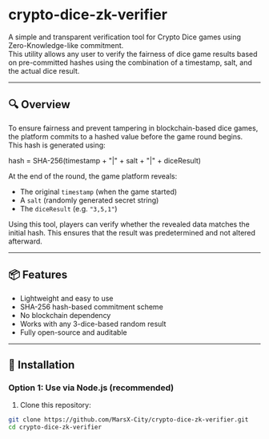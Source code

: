 # crypto-dice-zk-verifier

A simple and transparent verification tool for Crypto Dice games using Zero-Knowledge-like commitment.  
This utility allows any user to verify the fairness of dice game results based on pre-committed hashes using the combination of a timestamp, salt, and the actual dice result.

---

## 🔍 Overview

To ensure fairness and prevent tampering in blockchain-based dice games, the platform commits to a hashed value before the game round begins.  
This hash is generated using:

hash = SHA-256(timestamp + "|" + salt + "|" + diceResult)

At the end of the round, the game platform reveals:
- The original `timestamp` (when the game started)
- A `salt` (randomly generated secret string)
- The `diceResult` (e.g. `"3,5,1"`)

Using this tool, players can verify whether the revealed data matches the initial hash. This ensures that the result was predetermined and not altered afterward.

---

## 📦 Features

- Lightweight and easy to use
- SHA-256 hash-based commitment scheme
- No blockchain dependency
- Works with any 3-dice-based random result
- Fully open-source and auditable

---

## 🚀 Installation

### Option 1: Use via Node.js (recommended)

1. Clone this repository:

```bash
git clone https://github.com/MarsX-City/crypto-dice-zk-verifier.git
cd crypto-dice-zk-verifier
